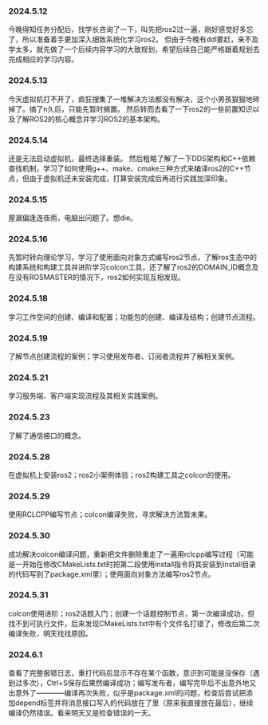 ### 2024.5.12
今晚得知任务分配后，找学长咨询了一下，叫先把ros2过一遍，刚好感觉好多忘了，所以准备着手更加深入细致系统化学习ros2。
但由于今晚有ddl要赶，来不及学太多，就先做了一个后续内容学习的大致规划，希望后续自己能严格跟着规划去完成相应的学习内容。

### 2024.5.13
今天虚拟机打不开了，疯狂搜集了一堆解决方法都没有解决，这个小男孩狠狠地碎掉了。搞了n久后，只能先暂时搁置。
然后转而去看了一下ros2的一些前置知识以及了解ROS2的核心概念并学习ROS2的基本架构。

### 2024.5.14
还是无法启动虚拟机，最终选择重装。
然后粗略了解了一下DDS架构和C++依赖查找机制，学习了如何使用g++、make、cmake三种方式来编译ros2的C++节点，但由于虚拟机还未安装完成，打算安装完成后再进行实践加深印象。

### 2024.5.15
屋漏偏逢连夜雨，电脑出问题了。想die。

### 2024.5.16
先暂时转向理论学习，学习了使用面向对象方式编写ros2节点，了解ros生态中的构建系统和构建工具并进阶学习colcon工具，还了解了ros2的DOMAIN_ID概念及在没有ROSMASTER的情况下，ros2如何实现互相发现。

### 2024.5.18
学习工作空间的创建、编译和配置；功能包的创建、编译及结构；创建节点流程。

### 2024.5.19
了解节点创建流程的案例；学习使用发布者、订阅者流程并了解相关案例。

### 2024.5.21
学习服务端、客户端实现流程及其相关实践案例。

### 2024.5.23
了解了通信接口的概念。

### 2024.5.28
在虚拟机上安装ros2；ros2小案例体验；ros2构建工具之colcon的使用。

### 2024.5.29
使用RCLCPP编写节点；colcon编译失败，寻求解决方法暂未果。

### 2024.5.30
成功解决colcon编译问题，重新把文件删除重走了一遍用rclcpp编写过程（可能是一开始在修改CMakeLists.txt时把第二段使用install指令将其安装到install目录的代码写到了package.xml里）；使用面向对象方法编写ros2节点。

### 2024.5.31
colcon使用进阶；ros2话题入门；创建一个话题控制节点，第一次编译成功，但找不到可执行文件，后来发现CMakeLists.txt中有个文件名打错了，修改后第二次编译失败，明天找找原因。

### 2024.6.1
查看了完整报错日志，重打代码后显示不存在某个函数，意识到可能是没保存（遇到过多次），Ctrl+S保存后果然编译成功；编写发布者，编写完毕后不出意外地又出意外了————编译再次失败，似乎是package.xml的问题，检查后尝试把添加depend标签并将消息接口写入的代码放在了</package>里（原来我直接放在最后），继续编译仍然错误。看来明天又是检查错误的一天。
